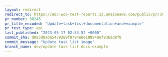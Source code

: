 ```yaml
---
layout: redirect
redirect_to: https://a8c-woo-test-reports.s3.amazonaws.com/public/pr/38245/api/index.html
pr_number: 38245
pr_title_encoded: "Update+task+list+documentation+and+example"
pr_test_type: api
last_published: "2023-05-17 02:53:52 +0000"
commit_sha: d085d8ada5479289f8794e8e188948ef936ad8f0
commit_message: "Update task list image"
branch_name: dev/update-task-list-docs-example
---
```


